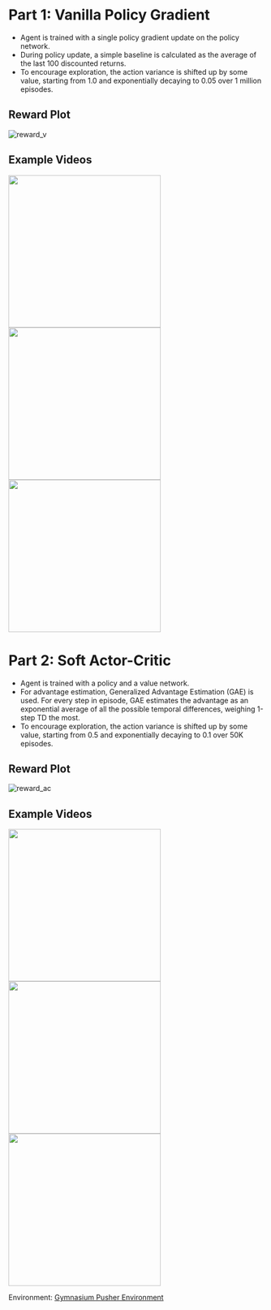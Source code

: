 

# Part 1: Vanilla Policy Gradient

- Agent is trained with a single policy gradient update on the policy network.
- During policy update, a simple baseline is calculated as the average of the last 100 discounted returns.
- To encourage exploration, the action variance is shifted up by some value, starting from 1.0 and exponentially decaying to 0.05 over 1 million episodes.

## Reward Plot

![reward_v](https://github.com/user-attachments/assets/b1b031bd-b14d-4c4f-a53e-796bcee3466e)

## Example Videos

<img src="https://github.com/user-attachments/assets/9465eb0a-9e11-42c3-9876-a13261fa165b" width="300"/>
<img src="https://github.com/user-attachments/assets/ffb8be07-249a-459f-b2f1-9dd5126df5f3" width="300"/>
<img src="https://github.com/user-attachments/assets/e4e49a0b-5af8-4035-9df5-4c2ff978f2a5" width="300"/>

# Part 2: Soft Actor-Critic

- Agent is trained with a policy and a value network.
- For advantage estimation, Generalized Advantage Estimation (GAE) is used. For every step in episode, GAE estimates the advantage as an exponential average of all the possible temporal differences, weighing 1-step TD the most. 
- To encourage exploration, the action variance is shifted up by some value, starting from 0.5 and exponentially decaying to 0.1 over 50K episodes.

## Reward Plot

![reward_ac](https://github.com/user-attachments/assets/aa8024d7-f40f-4ff1-8915-d71ecb258306)

## Example Videos

<img src="https://github.com/user-attachments/assets/32dce771-fd80-41ec-a58f-2b524d7577e8" width="300"/>
<img src="https://github.com/user-attachments/assets/0f989f14-7f40-4ca0-9abe-a948f5bebe9c" width="300"/>
<img src="https://github.com/user-attachments/assets/b821facc-1d52-4287-a7d4-f214aae78899" width="300"/>

Environment: [Gymnasium Pusher Environment](https://gymnasium.farama.org/environments/mujoco/pusher/)
